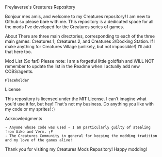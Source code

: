 Freylaverse's Creatures Repository

Bonjour mes amis, and welcome to my Creatures repository! I am new to Github so please bare with me. This repository is a dedicated space for all the mods I've developed for the Creatures series of games.

About 
There are three main directories, corresponding to each of the three main games: Creatures 1, Creatures 2, and Creatures 3/Docking Station. If I make anything for Creatures Village (unlikely, but not impossible!) I'll add that here too. 

Mod List (So far!)
Please note: I am a forgetful little goldfish and WILL NOT remember to update the list in the Readme when I actually add new COBS/agents. 

    Placeholder

License

This repository is licensed under the MIT License. I can't imagine what you'd use it for, but hey! That's not my business. Do anything you like with my code or my sprites! :)

Acknowledgments

    - Anyone whose code was used - I am particularly guilty of stealing from Aiko and Verm. ;P
    - The Creatures Community in general for keeping the modding tradition and my love of the games alive!

Thank you for visiting my Creatures Mods Repository! Happy modding!
